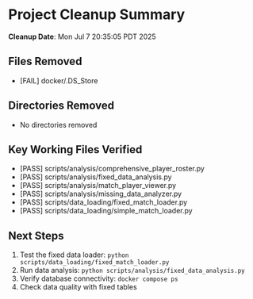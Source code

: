 # Project Cleanup Summary

**Cleanup Date**: Mon Jul  7 20:35:05 PDT 2025

## Files Removed

- [FAIL] docker/.DS_Store

## Directories Removed

- No directories removed

## Key Working Files Verified

- [PASS] scripts/analysis/comprehensive_player_roster.py
- [PASS] scripts/analysis/fixed_data_analysis.py
- [PASS] scripts/analysis/match_player_viewer.py
- [PASS] scripts/analysis/missing_data_analyzer.py
- [PASS] scripts/data_loading/fixed_match_loader.py
- [PASS] scripts/data_loading/simple_match_loader.py

## Next Steps

1. Test the fixed data loader: `python scripts/data_loading/fixed_match_loader.py`
2. Run data analysis: `python scripts/analysis/fixed_data_analysis.py`
3. Verify database connectivity: `docker compose ps`
4. Check data quality with fixed tables
